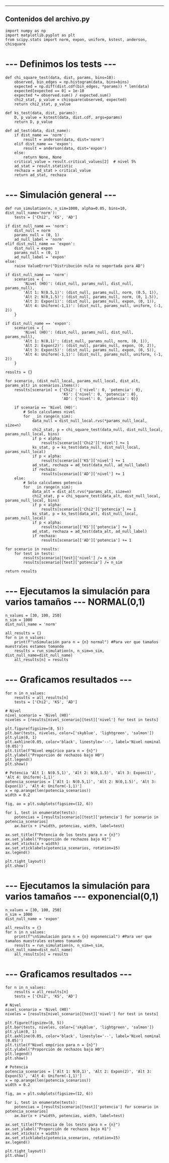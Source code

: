 --------------------------
Contenidos del archivo.py
--------------------------

    import numpy as np
    import matplotlib.pyplot as plt
    from scipy.stats import norm, expon, uniform, kstest, anderson, chisquare

# --- Definimos los tests ---

    def chi_square_test(data, dist, params, bins=10):
        observed, bin_edges = np.histogram(data, bins=bins)
        expected = np.diff(dist.cdf(bin_edges, *params)) * len(data)
        expected[expected == 0] = 1e-10
        expected *= observed.sum() / expected.sum()
        chi2_stat, p_value = chisquare(observed, expected)
        return chi2_stat, p_value
    
    def ks_test(data, dist, params):
        D, p_value = kstest(data, dist.cdf, args=params)
        return D, p_value
    
    def ad_test(data, dist_name):
        if dist_name == 'norm':
            result = anderson(data, dist='norm')
        elif dist_name == 'expon':
            result = anderson(data, dist='expon')
        else:
            return None, None
        critical_value = result.critical_values[2]  # nivel 5%
        ad_stat = result.statistic
        rechaza = ad_stat > critical_value
        return ad_stat, rechaza

# --- Simulación general ---

    def run_simulation(n, n_sim=1000, alpha=0.05, bins=10, dist_null_name='norm'):
        tests = ['Chi2', 'KS', 'AD']
    
    if dist_null_name == 'norm':
        dist_null = norm
        params_null = (0, 1)
        ad_null_label = 'norm'
    elif dist_null_name == 'expon':
        dist_null = expon
        params_null = (0, 1)
        ad_null_label = 'expon'
    else:
        raise ValueError("Distribución nula no soportada para AD")
    
    if dist_null_name == 'norm':
        scenarios = {
            'Nivel (H0)': (dist_null, params_null, dist_null, params_null),
            'Alt 1: N(0.5,1)': (dist_null, params_null, norm, (0.5, 1)),
            'Alt 2: N(0,1.5)': (dist_null, params_null, norm, (0, 1.5)),
            'Alt 3: Expon(1)': (dist_null, params_null, expon, (0, 1)),
            'Alt 4: Uniform(-1,1)': (dist_null, params_null, uniform, (-1, 2))
        }
    
    if dist_null_name == 'expon':
        scenarios = {
            'Nivel (H0)': (dist_null, params_null, dist_null, params_null),
            'Alt 1: N(0,1)': (dist_null, params_null, norm, (0, 1)),
            'Alt 2: Expon(2)': (dist_null, params_null, expon, (0, 2)),
            'Alt 3: Expon(5)': (dist_null, params_null, expon, (0, 5)),
            'Alt 4: Uniform(-1,1)': (dist_null, params_null, uniform, (-1, 2))
        }
    
    results = {}

    for scenario, (dist_null_local, params_null_local, dist_alt, params_alt) in scenarios.items():
        results[scenario] = {'Chi2': {'nivel': 0, 'potencia': 0},
                             'KS': {'nivel': 0, 'potencia': 0},
                             'AD': {'nivel': 0, 'potencia': 0}}

        if scenario == 'Nivel (H0)':
            # Solo calculamos nivel
            for _ in range(n_sim):
                data_null = dist_null_local.rvs(*params_null_local, size=n)
                chi2_stat, p = chi_square_test(data_null, dist_null_local, params_null_local, bins)
                if p < alpha:
                    results[scenario]['Chi2']['nivel'] += 1
                ks_stat, p = ks_test(data_null, dist_null_local, params_null_local)
                if p < alpha:
                    results[scenario]['KS']['nivel'] += 1
                ad_stat, rechaza = ad_test(data_null, ad_null_label)
                if rechaza:
                    results[scenario]['AD']['nivel'] += 1
        else:
            # Solo calculamos potencia
            for _ in range(n_sim):
                data_alt = dist_alt.rvs(*params_alt, size=n)
                chi2_stat, p = chi_square_test(data_alt, dist_null_local, params_null_local, bins)
                if p < alpha:
                    results[scenario]['Chi2']['potencia'] += 1
                ks_stat, p = ks_test(data_alt, dist_null_local, params_null_local)
                if p < alpha:
                    results[scenario]['KS']['potencia'] += 1
                ad_stat, rechaza = ad_test(data_alt, ad_null_label)
                if rechaza:
                    results[scenario]['AD']['potencia'] += 1

    for scenario in results:
        for test in tests:
            results[scenario][test]['nivel'] /= n_sim
            results[scenario][test]['potencia'] /= n_sim

    return results

# --- Ejecutamos la simulación para varios tamaños --- NORMAL(0,1)
    n_values = [30, 100, 250]
    n_sim = 1000
    dist_null_name = 'norm'
    
    all_results = {}
    for n in n_values:
        print(f"\nSimulación para n = {n} normal") #Para ver que tamaños muestrales estamos tomando
        results = run_simulation(n, n_sim=n_sim, dist_null_name=dist_null_name)
        all_results[n] = results

# --- Graficamos resultados --- 

    for n in n_values:
        results = all_results[n]
        tests = ['Chi2', 'KS', 'AD']

    # Nivel
    nivel_scenario = 'Nivel (H0)'
    niveles = [results[nivel_scenario][test]['nivel'] for test in tests]

    plt.figure(figsize=(8, 5))
    plt.bar(tests, niveles, color=['skyblue', 'lightgreen', 'salmon'])
    plt.ylim(0, 1)
    plt.axhline(0.05, color='black', linestyle='--', label='Nivel nominal (0.05)')
    plt.title(f"Nivel empírico para n = {n}")
    plt.ylabel("Proporción de rechazos bajo H0")
    plt.legend()
    plt.show()

    # Potencia 'Alt 1: N(0.5,1)', 'Alt 2: N(0,1.5)', 'Alt 3: Expon(1)', 'Alt 4: Uniform(-1,1)'
    potencia_scenarios = ['Alt 1: N(0.5,1)', 'Alt 2: N(0,1.5)', 'Alt 3: Expon(1)', 'Alt 4: Uniform(-1,1)']
    x = np.arange(len(potencia_scenarios))
    width = 0.2

    fig, ax = plt.subplots(figsize=(12, 6))

    for i, test in enumerate(tests):
        potencias = [results[scenario][test]['potencia'] for scenario in potencia_scenarios]
        ax.bar(x + i*width, potencias, width, label=test)

    ax.set_title(f"Potencia de los tests para n = {n}")
    ax.set_ylabel("Proporción de rechazos bajo H1")
    ax.set_xticks(x + width)
    ax.set_xticklabels(potencia_scenarios, rotation=15)
    ax.legend()

    plt.tight_layout()
    plt.show()


# --- Ejecutamos la simulación para varios tamaños --- exponencial(0,1)
    n_values = [30, 100, 250]
    n_sim = 1000
    dist_null_name = 'expon'

    all_results = {}
    for n in n_values:
        print(f"\nSimulación para n = {n} exponencial") #Para ver que tamaños muestrales estamos tomando
        results = run_simulation(n, n_sim=n_sim, dist_null_name=dist_null_name)
        all_results[n] = results

# --- Graficamos resultados --- 

    for n in n_values:
        results = all_results[n]
        tests = ['Chi2', 'KS', 'AD']

    # Nivel
    nivel_scenario = 'Nivel (H0)'
    niveles = [results[nivel_scenario][test]['nivel'] for test in tests]

    plt.figure(figsize=(8, 5))
    plt.bar(tests, niveles, color=['skyblue', 'lightgreen', 'salmon'])
    plt.ylim(0, 1)
    plt.axhline(0.05, color='black', linestyle='--', label='Nivel nominal (0.05)')
    plt.title(f"Nivel empírico para n = {n}")
    plt.ylabel("Proporción de rechazos bajo H0")
    plt.legend()
    plt.show()

    # Potencia
    potencia_scenarios = ['Alt 1: N(0,1)', 'Alt 2: Expon(2)', 'Alt 3: Expon(5)', 'Alt 4: Uniform(-1,1)']
    x = np.arange(len(potencia_scenarios))
    width = 0.2

    fig, ax = plt.subplots(figsize=(12, 6))

    for i, test in enumerate(tests):
        potencias = [results[scenario][test]['potencia'] for scenario in potencia_scenarios]
        ax.bar(x + i*width, potencias, width, label=test)

    ax.set_title(f"Potencia de los tests para n = {n}")
    ax.set_ylabel("Proporción de rechazos bajo H1")
    ax.set_xticks(x + width)
    ax.set_xticklabels(potencia_scenarios, rotation=15)
    ax.legend()

    plt.tight_layout()
    plt.show()

